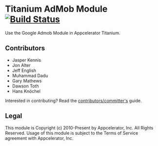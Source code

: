 Titanium AdMob Module [![Build Status](https://travis-ci.org/appcelerator-modules/ti.admob.svg)](https://travis-ci.org/appcelerator-modules/ti.admob)
============

Use the Google Admob Module in Appcelerator Titanium.

## Contributors

* Jasper Kennis
* Jon Alter
* Jeff English
* Muhammad Dadu
* Gary Mathews
* Dawson Toth
* Hans Knöchel

Interested in contributing? Read the [contributors/committer's](https://wiki.appcelerator.org/display/community/Home) guide.

## Legal

This module is Copyright (c) 2010-Present by Appcelerator, Inc. All Rights Reserved. Usage of this module is subject to 
the Terms of Service agreement with Appcelerator, Inc.  

